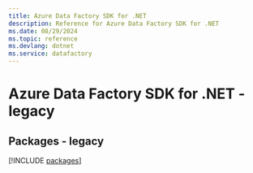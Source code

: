 ```yaml
---
title: Azure Data Factory SDK for .NET
description: Reference for Azure Data Factory SDK for .NET
ms.date: 08/29/2024
ms.topic: reference
ms.devlang: dotnet
ms.service: datafactory
---
```

# Azure Data Factory SDK for .NET - legacy
## Packages - legacy
[!INCLUDE [packages](data-factory-index.md)]